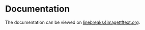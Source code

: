 # Documentation

The documentation can be viewed on [linebreaks4imagettftext.org](http://linebreaks4imagettftext.org/).
